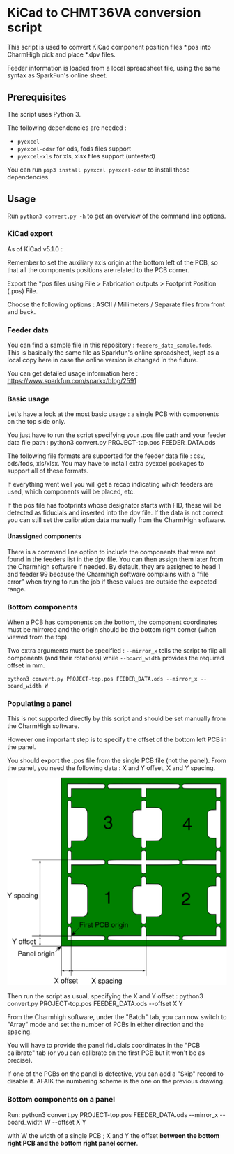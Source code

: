 # KiCad to CHMT36VA conversion script

This script is used to convert KiCad component position files *.pos into CharmHigh pick and place *.dpv files.

Feeder information is loaded from a local spreadsheet file, using the same syntax as SparkFun's online sheet.

## Prerequisites
The script uses Python 3. 

The following dependencies are needed : 
* `pyexcel`
* `pyexcel-odsr` for ods, fods files support
* `pyexcel-xls` for xls, xlsx files support (untested)

You can run `pip3 install pyexcel pyexcel-odsr` to install those dependencies.

## Usage
Run `python3 convert.py -h` to get an overview of the command line options.

### KiCad export
As of KiCad v5.1.0 : 

Remember to set the auxiliary axis origin at the bottom left of the PCB, so that all the components positions are related to the PCB corner.

Export the *pos files using File > Fabrication outputs > Footprint Position (.pos) File.

Choose the following options : ASCII / Millimeters / Separate files from front and back.

### Feeder data
You can find a sample file in this repository : `feeders_data_sample.fods`. This is basically the same file as Sparkfun's online spreadsheet, kept as a local copy here in case the online version is changed in the future.

You can get detailed usage information here : https://www.sparkfun.com/sparkx/blog/2591

### Basic usage
Let's have a look at the most basic usage : a single PCB with components on the top side only. 

You just have to run the script specifying your .pos file path and your feeder data file path : 
    python3 convert.py PROJECT-top.pos FEEDER_DATA.ods

The following file formats are supported for the feeder data file : csv, ods/fods, xls/xlsx. You may have to install extra pyexcel packages to support all of these formats.

If everything went well you will get a recap indicating which feeders are used, which components will be placed, etc.

If the pos file has footprints whose designator starts with FID, these will be detected as fiducials and inserted into the dpv file. If the data is not correct you can still set the calibration data manually from the CharmHigh software.

#### Unassigned components
There is a command line option to include the components that were not found in the feeders list in the dpv file. You can then assign them later from the Charmhigh software if needed. By default, they are assigned to head 1 and feeder 99 because the Charmhigh software complains with a "file error" when trying to run the job if these values are outside the expected range.

### Bottom components
When a PCB has components on the bottom, the component coordinates must be mirrored and the origin should be the bottom right corner (when viewed from the top).

Two extra arguments must be specified : `--mirror_x` tells the script to flip all components (and their rotations) while `--board_width` provides the required offset in mm. 

    python3 convert.py PROJECT-top.pos FEEDER_DATA.ods --mirror_x --board_width W


### Populating a panel
This is not supported directly by this script and should be set manually from the CharmHigh software.

However one important step is to specify the offset of the bottom left PCB in the panel. 

You should export the .pos file from the single PCB file (not the panel). From the panel, you need the following data : X and Y offset, X and Y spacing. 

![Panel offset and spacing](doc/panel_parameters.png)

Then run the script as usual, specifying the X and Y offset : 
    python3 convert.py PROJECT-top.pos FEEDER_DATA.ods --offset X Y

From the Charmhigh software, under the "Batch" tab, you can now switch to "Array" mode and set the number of PCBs in either direction and the spacing.

You will have to provide the panel fiducials coordinates in the "PCB calibrate" tab (or you can calibrate on the first PCB but it won't be as precise).

If one of the PCBs on the panel is defective, you can add a "Skip" record to disable it. AFAIK the numbering scheme is the one on the previous drawing.

### Bottom components on a panel
Run: 
    python3 convert.py PROJECT-top.pos FEEDER_DATA.ods --mirror_x --board_width W --offset X Y

with W the width of a single PCB ; X and Y the offset **between the bottom right PCB and the bottom right panel corner**. 